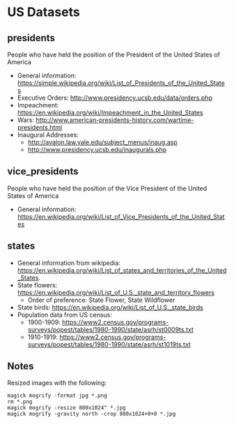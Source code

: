 # US Datasets

## presidents

People who have held the position of the President of the United States of America

* General information: https://simple.wikipedia.org/wiki/List_of_Presidents_of_the_United_States
* Executive Orders: http://www.presidency.ucsb.edu/data/orders.php
* Impeachment: https://en.wikipedia.org/wiki/Impeachment_in_the_United_States
* Wars: http://www.american-presidents-history.com/wartime-presidents.html
* Inaugural Addresses:
  * http://avalon.law.yale.edu/subject_menus/inaug.asp
  * http://www.presidency.ucsb.edu/inaugurals.php

## vice_presidents

People who have held the position of the Vice President of the United States of America

* General information: https://en.wikipedia.org/wiki/List_of_Vice_Presidents_of_the_United_States

## states

* General information from wikipedia: https://en.wikipedia.org/wiki/List_of_states_and_territories_of_the_United_States.
* State flowers: https://en.wikipedia.org/wiki/List_of_U.S._state_and_territory_flowers
  * Order of preference: State Flower, State Wildflower
* State birds: https://en.wikipedia.org/wiki/List_of_U.S._state_birds
* Population data from US census:
  * 1900-1909: https://www2.census.gov/programs-surveys/popest/tables/1980-1990/state/asrh/st0009ts.txt
  * 1910-1919: https://www2.census.gov/programs-surveys/popest/tables/1980-1990/state/asrh/st1019ts.txt


## Notes

Resized images with the following:

    magick mogrify -format jpg *.png
    rm *.png
    magick mogrify -resize 800x1024^ *.jpg
    magick mogrify -gravity north -crop 800x1024+0+0 *.jpg
